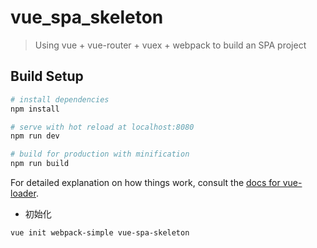 # vue_spa_skeleton

> Using vue + vue-router + vuex + webpack to build an SPA project

## Build Setup

``` bash
# install dependencies
npm install

# serve with hot reload at localhost:8080
npm run dev

# build for production with minification
npm run build
```

For detailed explanation on how things work, consult the [docs for vue-loader](http://vuejs.github.io/vue-loader).

- 初始化
```
vue init webpack-simple vue-spa-skeleton
```
